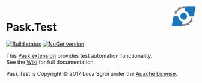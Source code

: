 <img src="https://raw.githubusercontent.com/lsgroi/Pask/master/Pask.png" align="right"/>

# Pask.Test

[![Build status](https://ci.appveyor.com/api/projects/status/l4983dsgt52u481e/branch/master?svg=true)](https://ci.appveyor.com/project/LucaSgroi/pask-test/branch/master)
[![NuGet version](https://img.shields.io/nuget/v/Pask.Test.svg)](https://www.nuget.org/packages/Pask.Test)

This [Pask extension](https://github.com/lsgroi/Pask/wiki/Extensions) provides test automation functionality.  
See the [Wiki](https://github.com/lsgroi/Pask.Test/wiki) for full documentation.

Pask.Test is Copyright &copy; 2017 Luca Sgroi under the [Apache License](LICENSE).
